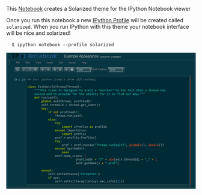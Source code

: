 This [Notebook](http://nbviewer.ipython.org/urls/raw2.github.com/AJRenold/ipython-solarized-theme/master/sorlaized_css.ipynb?create=1) creates a Solarized theme for the IPython Notebook viewer

Once you run this notebook a new [IPython Profile](http://ipython.org/ipython-doc/dev/config/intro.html) will be created called `solarized`. When you run IPython with this theme your notebook interface will be nice and solarized!

```
  $ ipython notebook --profile solarized
```

![example](https://raw.githubusercontent.com/AJRenold/ipython-solarized-theme/master/example_screenshot.png "Example")
